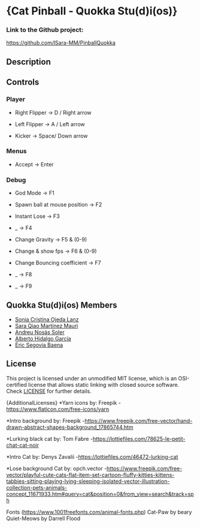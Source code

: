 # {Cat Pinball - Quokka Stu(d)i(os)}

### Link to the Github project:
https://github.com/lSara-MM/PinballQuokka

## Description


## Controls

### Player

* Right Flipper -> D / Right arrow

* Left Flipper -> A / Left arrow

* Kicker -> Space/ Down arrow

### Menus

* Accept -> Enter

### Debug

* God Mode -> F1

* Spawn ball at mouse position -> F2

* Instant Lose -> F3

* _ -> F4

* Change Gravity -> F5 & (0-9)

* Change & show fps -> F6 & (0-9)

* Change Bouncing coefficient -> F7

* _  -> F8

* _  -> F9


## Quokka Stu(d)i(os) Members

* [Sonia Cristina Ojeda Lanz](https://github.com/SoniaOL) 
* [Sara Qiao Martínez Mauri](https://github.com/lSara-MM)
* [Andreu Nosàs Soler](https://github.com/AndyCubico)
* [Alberto Hidalgo García](https://github.com/TheimerTR)
* [Éric Segovia Baena](https://github.com/Icefenix7198)

## License

This project is licensed under an unmodified MIT license, which is an OSI-certified license that allows static linking with closed source software. Check [LICENSE](LICENSE) for further details.

{AdditionalLicenses}
*Yarn icons by: Freepik
-https://www.flaticon.com/free-icons/yarn

*Intro background by: Freepik
-https://www.freepik.com/free-vector/hand-drawn-abstract-shapes-background_17865744.htm

*Lurking black cat by: Tom Fabre
-https://lottiefiles.com/78625-le-petit-chat-cat-noir

*Intro Cat by: Denys Zavalii
-https://lottiefiles.com/46472-lurking-cat

*Lose background Cat by: opch.vector
-https://www.freepik.com/free-vector/playful-cute-cats-flat-item-set-cartoon-fluffy-kitties-kittens-tabbies-sitting-playing-lying-sleeping-isolated-vector-illustration-collection-pets-animals-concept_11671933.htm#query=cat&position=0&from_view=search&track=sph

Fonts (https://www.1001freefonts.com/animal-fonts.php)
Cat-Paw by beary
Quiet-Meows by Darrell Flood